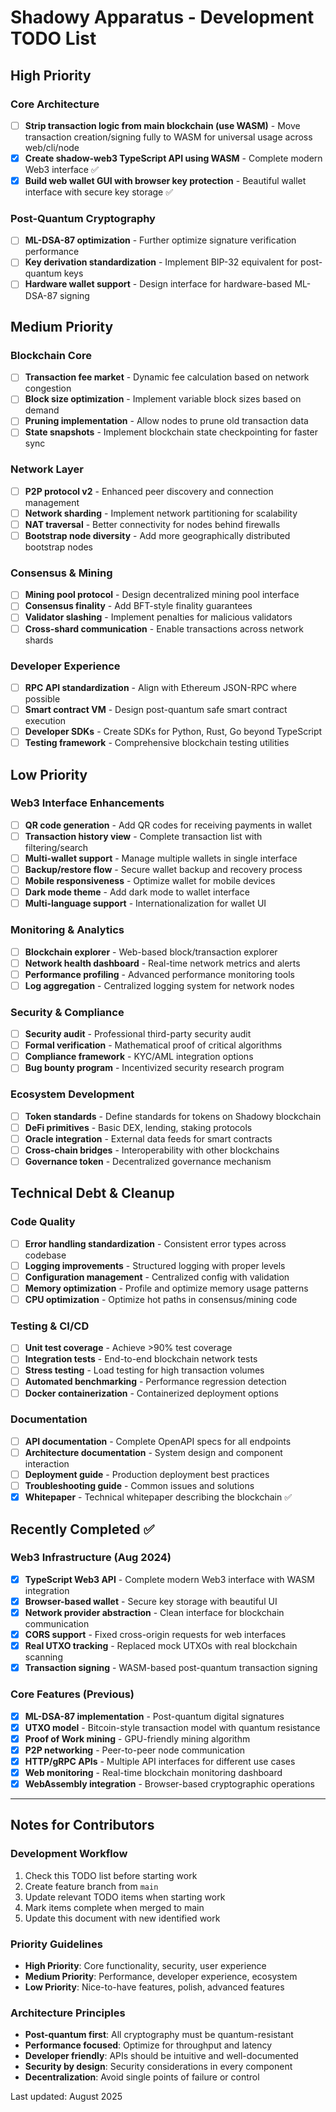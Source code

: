 # Shadowy Apparatus - Development TODO List

## High Priority

### Core Architecture
- [ ] **Strip transaction logic from main blockchain (use WASM)** - Move transaction creation/signing fully to WASM for universal usage across web/cli/node
- [x] **Create shadow-web3 TypeScript API using WASM** - Complete modern Web3 interface ✅
- [x] **Build web wallet GUI with browser key protection** - Beautiful wallet interface with secure key storage ✅

### Post-Quantum Cryptography
- [ ] **ML-DSA-87 optimization** - Further optimize signature verification performance
- [ ] **Key derivation standardization** - Implement BIP-32 equivalent for post-quantum keys
- [ ] **Hardware wallet support** - Design interface for hardware-based ML-DSA-87 signing

## Medium Priority

### Blockchain Core
- [ ] **Transaction fee market** - Dynamic fee calculation based on network congestion
- [ ] **Block size optimization** - Implement variable block sizes based on demand
- [ ] **Pruning implementation** - Allow nodes to prune old transaction data
- [ ] **State snapshots** - Implement blockchain state checkpointing for faster sync

### Network Layer
- [ ] **P2P protocol v2** - Enhanced peer discovery and connection management
- [ ] **Network sharding** - Implement network partitioning for scalability
- [ ] **NAT traversal** - Better connectivity for nodes behind firewalls
- [ ] **Bootstrap node diversity** - Add more geographically distributed bootstrap nodes

### Consensus & Mining
- [ ] **Mining pool protocol** - Design decentralized mining pool interface
- [ ] **Consensus finality** - Add BFT-style finality guarantees
- [ ] **Validator slashing** - Implement penalties for malicious validators
- [ ] **Cross-shard communication** - Enable transactions across network shards

### Developer Experience
- [ ] **RPC API standardization** - Align with Ethereum JSON-RPC where possible
- [ ] **Smart contract VM** - Design post-quantum safe smart contract execution
- [ ] **Developer SDKs** - Create SDKs for Python, Rust, Go beyond TypeScript
- [ ] **Testing framework** - Comprehensive blockchain testing utilities

## Low Priority

### Web3 Interface Enhancements
- [ ] **QR code generation** - Add QR codes for receiving payments in wallet
- [ ] **Transaction history view** - Complete transaction list with filtering/search
- [ ] **Multi-wallet support** - Manage multiple wallets in single interface
- [ ] **Backup/restore flow** - Secure wallet backup and recovery process
- [ ] **Mobile responsiveness** - Optimize wallet for mobile devices
- [ ] **Dark mode theme** - Add dark mode to wallet interface
- [ ] **Multi-language support** - Internationalization for wallet UI

### Monitoring & Analytics
- [ ] **Blockchain explorer** - Web-based block/transaction explorer
- [ ] **Network health dashboard** - Real-time network metrics and alerts
- [ ] **Performance profiling** - Advanced performance monitoring tools
- [ ] **Log aggregation** - Centralized logging system for network nodes

### Security & Compliance
- [ ] **Security audit** - Professional third-party security audit
- [ ] **Formal verification** - Mathematical proof of critical algorithms
- [ ] **Compliance framework** - KYC/AML integration options
- [ ] **Bug bounty program** - Incentivized security research program

### Ecosystem Development
- [ ] **Token standards** - Define standards for tokens on Shadowy blockchain
- [ ] **DeFi primitives** - Basic DEX, lending, staking protocols
- [ ] **Oracle integration** - External data feeds for smart contracts
- [ ] **Cross-chain bridges** - Interoperability with other blockchains
- [ ] **Governance token** - Decentralized governance mechanism

## Technical Debt & Cleanup

### Code Quality
- [ ] **Error handling standardization** - Consistent error types across codebase
- [ ] **Logging improvements** - Structured logging with proper levels
- [ ] **Configuration management** - Centralized config with validation
- [ ] **Memory optimization** - Profile and optimize memory usage patterns
- [ ] **CPU optimization** - Optimize hot paths in consensus/mining code

### Testing & CI/CD
- [ ] **Unit test coverage** - Achieve >90% test coverage
- [ ] **Integration tests** - End-to-end blockchain network tests
- [ ] **Stress testing** - Load testing for high transaction volumes
- [ ] **Automated benchmarking** - Performance regression detection
- [ ] **Docker containerization** - Containerized deployment options

### Documentation
- [ ] **API documentation** - Complete OpenAPI specs for all endpoints
- [ ] **Architecture documentation** - System design and component interaction
- [ ] **Deployment guide** - Production deployment best practices
- [ ] **Troubleshooting guide** - Common issues and solutions
- [x] **Whitepaper** - Technical whitepaper describing the blockchain ✅

## Recently Completed ✅

### Web3 Infrastructure (Aug 2024)
- [x] **TypeScript Web3 API** - Complete modern Web3 interface with WASM integration
- [x] **Browser-based wallet** - Secure key storage with beautiful UI
- [x] **Network provider abstraction** - Clean interface for blockchain communication
- [x] **CORS support** - Fixed cross-origin requests for web interfaces
- [x] **Real UTXO tracking** - Replaced mock UTXOs with real blockchain scanning
- [x] **Transaction signing** - WASM-based post-quantum transaction signing

### Core Features (Previous)
- [x] **ML-DSA-87 implementation** - Post-quantum digital signatures
- [x] **UTXO model** - Bitcoin-style transaction model with quantum resistance
- [x] **Proof of Work mining** - GPU-friendly mining algorithm
- [x] **P2P networking** - Peer-to-peer node communication
- [x] **HTTP/gRPC APIs** - Multiple API interfaces for different use cases
- [x] **Web monitoring** - Real-time blockchain monitoring dashboard
- [x] **WebAssembly integration** - Browser-based cryptographic operations

---

## Notes for Contributors

### Development Workflow
1. Check this TODO list before starting work
2. Create feature branch from `main`
3. Update relevant TODO items when starting work
4. Mark items complete when merged to main
5. Update this document with new identified work

### Priority Guidelines
- **High Priority**: Core functionality, security, user experience
- **Medium Priority**: Performance, developer experience, ecosystem
- **Low Priority**: Nice-to-have features, polish, advanced features

### Architecture Principles
- **Post-quantum first**: All cryptography must be quantum-resistant
- **Performance focused**: Optimize for throughput and latency
- **Developer friendly**: APIs should be intuitive and well-documented
- **Security by design**: Security considerations in every component
- **Decentralization**: Avoid single points of failure or control

Last updated: August 2025